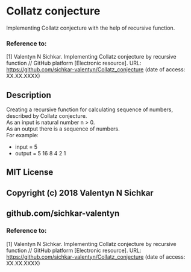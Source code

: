 # Collatz conjecture
Implementing Collatz conjecture with the help of recursive function.

### Reference to:
[1] Valentyn N Sichkar. Implementing Collatz conjecture by recursive function // GitHub platform [Electronic resource]. URL: https://github.com/sichkar-valentyn/Collatz_conjecture (date of access: XX.XX.XXXX)

## Description
Creating a recursive function for calculating sequence of numbers, described by Collatz conjecture.
<br/>As an input is natural number n > 0.
<br/>As an output there is a sequence of numbers.
<br/>For example:
* input = 5
* output = 5 16 8 4 2 1

## MIT License
## Copyright (c) 2018 Valentyn N Sichkar
## github.com/sichkar-valentyn
### Reference to:
[1] Valentyn N Sichkar. Implementing Collatz conjecture by recursive function // GitHub platform [Electronic resource]. URL: https://github.com/sichkar-valentyn/Collatz_conjecture (date of access: XX.XX.XXXX)
